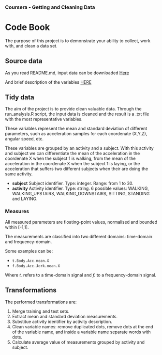 ### Coursera - Getting and Cleaning Data
# Code Book
The purpose of this project is to demonstrate your ability to collect, work with, and clean a data set.

## Source data
As you read README.md, input data can be downloaded [Here](https://d396qusza40orc.cloudfront.net/getdata%2Fprojectfiles%2FUCI%20HAR%20Dataset.zip)

And brief description of the variables [HERE](http://archive.ics.uci.edu/ml/datasets/Human+Activity+Recognition+Using+Smartphones)

## Tidy data

The aim of the project is to provide clean valuable data. Through the run_analysis.R script, the input data is cleaned and the result is a .txt file with the most representative variables. 

These variables represent the mean and standard deviation of different parameters, such as acceleration samples for each coordenate (X,Y,Z), angular speed, etc.

These variables are grouped by an activity and a subject. With this activity and subject we can differentiate the mean of the acceleration in the coordenate X when the subject 1 is walking, from the mean of the acceleration in the coordenate X when the subject 1 is laying, or the acceleration that suffers two different subjects when their are doing the same activity.

* __subject__
Subject identifier. Type: integer. Range: from 1 to 30.
* __activity__
Activity identifier. Type: string. 6 possible values: WALKING, WALKING_UPSTAIRS, WALKING_DOWNSTAIRS, SITTING, STANDING and LAYING.

### Measures

All measured parameters are floating-point values, normalised and bounded within [-1,1]. 

The measurements are classified into two different domains: time-domain and frequency-domain.

Some examples can be:
- `t.Body.Acc.mean.X`
- `f.Body.Acc.Jerk.mean.X`

Where *t.* refers to a time-domain signal and *f.* to a frequency-domain signal.

## Transformations

The performed transformations are:

1. Merge training and test sets.
2. Extract mean and standard deviation measurements.
3. Substitue activity identifier by activity description.
4. Clean variable names: remove duplicated dots, remove dots at the end of the variable name, and inside a variable name separate words with dots.
5. Calculate average value of measurements grouped by activity and subject.